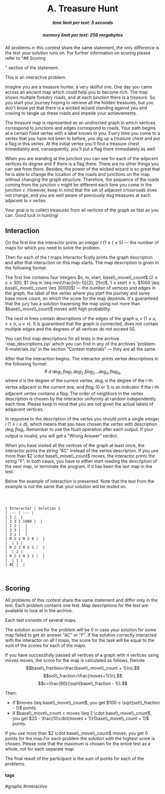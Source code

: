 <h1 style='text-align: center;'> A. Treasure Hunt</h1>

<h5 style='text-align: center;'>time limit per test: 5 seconds</h5>
<h5 style='text-align: center;'>memory limit per test: 256 megabytes</h5>

All problems in this contest share the same statement, the only difference is the test your solution runs on. For further information on scoring please refer to "## Scoring

" section of the statement.

This is an interactive problem.

Imagine you are a treasure hunter, a very skillful one. One day you came across an ancient map which could help you to become rich. The map shows multiple forestry roads, and at each junction there is a treasure. So, you start your journey hoping to retrieve all the hidden treasures, but you don't know yet that there is a wicked wizard standing against you and craving to tangle up these roads and impede your achievements.

The treasure map is represented as an undirected graph in which vertices correspond to junctions and edges correspond to roads. Your path begins at a certain fixed vertex with a label known to you. Every time you come to a vertex that you have not been to before, you dig up a treasure chest and put a flag in this vertex. At the initial vertex you'll find a treasure chest immediately and, consequently, you'll put a flag there immediately as well.

When you are standing at the junction you can see for each of the adjacent vertices its degree and if there is a flag there. There are no other things you can see from there. Besides, the power of the wicked wizard is so great that he is able to change the location of the roads and junctions on the map without changing the graph structure. Therefore, the sequence of the roads coming from the junction $v$ might be different each time you come in the junction $v$. However, keep in mind that the set of adjacent crossroads does not change, and you are well aware of previously dug treasures at each adjacent to $v$ vertex.

Your goal is to collect treasures from all vertices of the graph as fast as you can. Good luck in hunting!

## Interaction

On the first line the interactor prints an integer $t$ ($1 \leq t \leq 5$) — the number of maps for which you need to solve the problem.

Then for each of the $t$ maps interactor firstly prints the graph description and after that interaction on this map starts. The map description is given in the following format.

The first line contains four integers $n, m, start, base\\_move\\_count$ ($2 \leq n \leq 300$, $1 \leq m \leq min(\frac{n(n-1)}{2}, 25n)$, $1 \leq start \leq n$, $1000 \leq base\\_move\\_count \leq 30000$) — the number of vertices and edges in the graph, the label of the vertex where you start the journey and some base move count, on which the score for the map depends. It's guaranteed that the jury has a solution traversing the map using not more than $base\\_move\\_count$ moves with high probability.

The next $m$ lines contain descriptions of the edges of the graph $u, v$ ($1 \leq u, v \leq n$, $u \neq v$). It is guaranteed that the graph is connected, does not contain multiple edges and the degrees of all vertices do not exceed 50.

You can find map descriptions for all tests in the archive 'map_descriptions.zip' which you can find in any of the archives 'problem-X-materials.zip' in the section "Contest materials" — they are all the same. 

After that the interaction begins. The interactor prints vertex descriptions in the following format: $$R~d~deg_1~flag_1~deg_2~flag_2 \ldots deg_d~flag_d,$$ where $d$ is the degree of the current vertex, $deg_i$ is the degree of the $i$-th vertex adjacent to the current one, and $flag_i$ (0 or 1) is an indicator if the $i$-th adjacent vertex contains a flag. The order of neighbors in the vertex description is chosen by the interactor uniformly at random independently each time. Please keep in mind that you are not given the actual labels of adajacent vertices.

In response to the description of the vertex you should print a single integer $i$ ($1 \leq i \leq d$), which means that you have chosen the vertex with description $deg_i~flag_i$. Remember to use the flush operation after each output. If your output is invalid, you will get a "Wrong Answer" verdict.

When you have visited all the vertices of the graph at least once, the interactor prints the string "AC" instead of the vertex description. If you use more than $2 \cdot base\\_move\\_count$ moves, the interactor prints the string "F". In both cases, you have to either start reading the description of the next map, or terminate the program, if it has been the last map in the test.

Below the example of interaction is presented. Note that the test from the example is not the same that your solution will be tested on.


```
  


| Interactor | Solution |
| --- | --- |
| 1 |  |
| 3 3 1 1000 |  |
| 1 2 |  |
| 2 3 |  |
| 3 1 |  |
| R 2 2 0 2 0 |  |
|  | 1 |
| R 2 2 0 2 1 |  |
|  | 2 |
| R 2 2 0 2 1 |  |
|  | 1 |
| AC |  |

  

```
## Scoring

All problems of this contest share the same statement and differ only in the test. Each problem contains one test. Map descriptions for the test are available to look at in the archive.

Each test consists of several maps.

The solution score for the problem will be $0$ in case your solution for some map failed to get an answer "AC" or "F". If the solution correctly interacted with the interactor on all $t$ maps, the score for the task will be equal to the sum of the scores for each of the maps.

If you have successfully passed all vertices of a graph with $n$ vertices using $moves$ moves, the score for the map is calculated as follows. Denote $$base\\_fraction=\frac{base\\_move\\_count + 1}{n},$$ $$sol\\_fraction=\frac{moves+1}{n},$$ $$c=\frac{90}{\sqrt{base\\_fraction - 1}}.$$

Then: 

* if $moves \leq base\\_move\\_count$, you get $100-c \sqrt{sol\\_fraction - 1}$ points.
* if $base\\_move\\_count < moves \leq 2 \cdot base\\_move\\_count$, you get $20 - \frac{10\cdot(moves + 1)}{base\\_move\\_count + 1}$ points.

 If you use more than $2 \cdot base\\_move\\_count$ moves, you get 0 points for the map.For each problem the solution with the highest score is chosen. Please note that the maximum is chosen for the entire test as a whole, not for each separate map.

The final result of the participant is the sum of points for each of the problems.



#### tags 

#graphs #interactive 